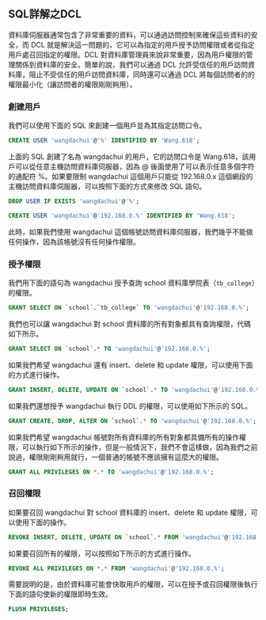 ## SQL詳解之DCL

資料庫伺服器通常包含了非常重要的資料，可以通過訪問控制來確保這些資料的安全，而 DCL 就是解決這一問題的，它可以為指定的用戶授予訪問權限或者從指定用戶處召回指定的權限。DCL 對資料庫管理員來說非常重要，因為用戶權限的管理關係到資料庫的安全。簡單的說，我們可以通過 DCL 允許受信任的用戶訪問資料庫，阻止不受信任的用戶訪問資料庫，同時還可以通過 DCL 將每個訪問者的的權限最小化（讓訪問者的權限剛剛夠用）。

### 創建用戶

我們可以使用下面的 SQL 來創建一個用戶並為其指定訪問口令。

```SQL
CREATE USER 'wangdachui'@'%' IDENTIFIED BY 'Wang.618';
```

上面的 SQL 創建了名為 wangdachui 的用戶，它的訪問口令是 Wang.618，該用戶可以從任意主機訪問資料庫伺服器，因為 @ 後面使用了可以表示任意多個字符的通配符 %。如果要限制 wangdachui 這個用戶只能從 192.168.0.x 這個網段的主機訪問資料庫伺服器，可以按照下面的方式來修改 SQL 語句。

```SQL
DROP USER IF EXISTS 'wangdachui'@'%';

CREATE USER 'wangdachui'@'192.168.0.%' IDENTIFIED BY 'Wang.618';
```

此時，如果我們使用 wangdachui 這個帳號訪問資料庫伺服器，我們幾乎不能做任何操作，因為該帳號沒有任何操作權限。

### 授予權限

我們用下面的語句為 wangdachui 授予查詢 school 資料庫學院表（`tb_college`）的權限。

```SQL
GRANT SELECT ON `school`.`tb_college` TO 'wangdachui'@'192.168.0.%';
```

我們也可以讓 wangdachui 對 school 資料庫的所有對象都具有查詢權限，代碼如下所示。

```SQL
GRANT SELECT ON `school`.* TO 'wangdachui'@'192.168.0.%';
```

如果我們希望 wangdachui 還有 insert、delete 和 update 權限，可以使用下面的方式進行操作。

```SQL
GRANT INSERT, DELETE, UPDATE ON `school`.* TO 'wangdachui'@'192.168.0.%';
```

如果我們還想授予 wangdachui 執行 DDL 的權限，可以使用如下所示的 SQL。

```SQL
GRANT CREATE, DROP, ALTER ON `school`.* TO 'wangdachui'@'192.168.0.%';
```

如果我們希望 wangdachui 帳號對所有資料庫的所有對象都具備所有的操作權限，可以執行如下所示的操作，但是一般情況下，我們不會這樣做，因為我們之前說過，權限剛剛夠用就行，一個普通的帳號不應該擁有這麼大的權限。

```SQL
GRANT ALL PRIVILEGES ON *.* TO 'wangdachui'@'192.168.0.%';
```

### 召回權限

如果要召回 wangdachui 對 school 資料庫的 insert、delete 和 update 權限，可以使用下面的操作。

```SQL
REVOKE INSERT, DELETE, UPDATE ON `school`.* FROM 'wangdachui'@'192.168.0.%';
```

如果要召回所有的權限，可以按照如下所示的方式進行操作。

```SQL
REVOKE ALL PRIVILEGES ON *.* FROM 'wangdachui'@'192.168.0.%';
```

需要說明的是，由於資料庫可能會快取用戶的權限，可以在授予或召回權限後執行下面的語句使新的權限即時生效。

```SQL
FLUSH PRIVILEGES;
```

